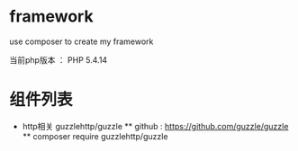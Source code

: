 # framework
use composer to create my framework 

当前php版本 ：  PHP 5.4.14


# 组件列表

* http相关 guzzlehttp/guzzle
** github : https://github.com/guzzle/guzzle
** composer require guzzlehttp/guzzle
